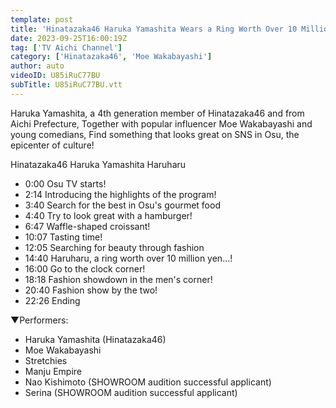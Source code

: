 ```yaml
---
template: post
title: 'Hinatazaka46 Haruka Yamashita Wears a Ring Worth Over 10 Million Yen⁉ Traveling Around Nagoya and Osu with Moe Wakabayashi in Search of "Bringing” / Osu TV'
date: 2023-09-25T16:00:19Z
tag: ['TV Aichi Channel']
category: ['Hinatazaka46', 'Moe Wakabayashi']
author: auto 
videoID: U85iRuC77BU
subTitle: U85iRuC77BU.vtt
---
```

Haruka Yamashita, a 4th generation member of Hinatazaka46 and from Aichi Prefecture, Together with popular influencer Moe Wakabayashi and young comedians, Find something that looks great on SNS in Osu, the epicenter of culture!

Hinatazaka46 Haruka Yamashita Haruharu

- 0:00 Osu TV starts!
- 2:14 Introducing the highlights of the program!
- 3:40 Search for the best in Osu's gourmet food
- 4:40 Try to look great with a hamburger!
- 6:47 Waffle-shaped croissant!
- 10:07 Tasting time!
- 12:05 Searching for beauty through fashion
- 14:40 Haruharu, a ring worth over 10 million yen...!
- 16:00 Go to the clock corner!
- 18:18 Fashion showdown in the men's corner!
- 20:40 Fashion show by the two!
- 22:26 Ending


▼Performers:

- Haruka Yamashita (Hinatazaka46)
- Moe Wakabayashi
- Stretchies
- Manju Empire
- Nao Kishimoto (SHOWROOM audition successful applicant)
- Serina (SHOWROOM audition successful applicant)